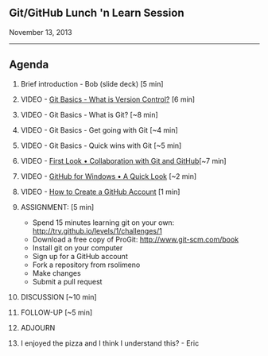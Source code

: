 Git/GitHub Lunch 'n Learn Session 
----------------------------


November 13, 2013

***


Agenda
------
1. Brief introduction - Bob (slide deck) [5 min]                         
2. VIDEO - [Git Basics - What is Version Control?](https://www.youtube.com/watch?v=8oRjP8yj2Wo&list=PLg7s6cbtAD165JTRsXh8ofwRw0PqUnkVH)  [6 min]             
3. VIDEO - Git Basics - What is Git? [~8 min]                           
4. VIDEO - Git Basics - Get going with Git [~4 min]                     
5. VIDEO - Git Basics - Quick wins with Git [~5 min]                   
6. VIDEO - [First Look • Collaboration with Git and GitHub](https://www.youtube.com/watch?v=SCZF6I-Rc4I&feature=c4-overview-vl&list=PLg7s6cbtAD15Das5LK9mXt_g59DLWxKUe)[~7 min]
7. VIDEO - [GitHub for Windows • A Quick Look](https://www.youtube.com/watch?v=YBbkvCrfDSo&feature=c4-overview-vl&list=PLg7s6cbtAD17rhrz2BJWAPJMjR71B3IDx) [~2 min]
8. VIDEO - [How to Create a GitHub Account](https://www.youtube.com/watch?v=ezxRcdJ8glM&feature=c4-overview-vl&list=PLg7s6cbtAD17rhrz2BJWAPJMjR71B3IDx) [1 min]
9. ASSIGNMENT: [5 min]
    * Spend 15 minutes learning git on your own: http://try.github.io/levels/1/challenges/1
    * Download a free copy of ProGit:  http://www.git-scm.com/book
    * Install git on your computer 
    * Sign up for a GitHub account
    * Fork a repository from rsolimeno
    * Make changes
    * Submit a pull request
10. DISCUSSION  [~10 min]                                                 
11. FOLLOW-UP [~5 min]                                                   
12. ADJOURN


13. I enjoyed the pizza and I think I understand this? - Eric

